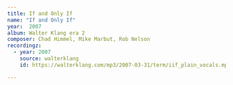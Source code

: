 ```yaml
---
title: If and Only If
name: "If and Only If"
year:  2007
album: Walter Klang era 2
composer: Chad Himmel, Mike Marbut, Rob Nelson
recordingz:
  - year: 2007
    source: walterklang
    id: https://walterklang.com/mp3/2007-03-31/term/iif_plain_vocals.mp3

---
```


